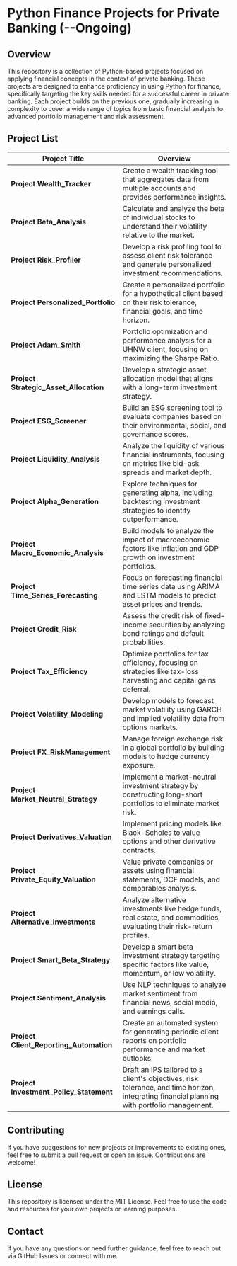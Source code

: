 # Python Finance Projects for Private Banking (--Ongoing)

## Overview
This repository is a collection of Python-based projects focused on applying financial concepts in the context of private banking. These projects are designed to enhance proficiency in using Python for finance, specifically targeting the key skills needed for a successful career in private banking. Each project builds on the previous one, gradually increasing in complexity to cover a wide range of topics from basic financial analysis to advanced portfolio management and risk assessment.

## Project List

| **Project Title**                | **Overview**                                                                                                  |
|----------------------------------|---------------------------------------------------------------------------------------------------------------|
| **Project Wealth_Tracker**       | Create a wealth tracking tool that aggregates data from multiple accounts and provides performance insights.  |
| **Project Beta_Analysis**        | Calculate and analyze the beta of individual stocks to understand their volatility relative to the market.    |
| **Project Risk_Profiler**        | Develop a risk profiling tool to assess client risk tolerance and generate personalized investment recommendations. |
| **Project Personalized_Portfolio** | Create a personalized portfolio for a hypothetical client based on their risk tolerance, financial goals, and time horizon. |
| **Project Adam_Smith**          | Portfolio optimization and performance analysis for a UHNW client, focusing on maximizing the Sharpe Ratio.   |
| **Project Strategic_Asset_Allocation** | Develop a strategic asset allocation model that aligns with a long-term investment strategy.                  |
| **Project ESG_Screener**         | Build an ESG screening tool to evaluate companies based on their environmental, social, and governance scores. |
| **Project Liquidity_Analysis**   | Analyze the liquidity of various financial instruments, focusing on metrics like bid-ask spreads and market depth. |
| **Project Alpha_Generation**     | Explore techniques for generating alpha, including backtesting investment strategies to identify outperformance. |
| **Project Macro_Economic_Analysis** | Build models to analyze the impact of macroeconomic factors like inflation and GDP growth on investment portfolios. |
| **Project Time_Series_Forecasting** | Focus on forecasting financial time series data using ARIMA and LSTM models to predict asset prices and trends. |
| **Project Credit_Risk**          | Assess the credit risk of fixed-income securities by analyzing bond ratings and default probabilities.         |
| **Project Tax_Efficiency**       | Optimize portfolios for tax efficiency, focusing on strategies like tax-loss harvesting and capital gains deferral. |
| **Project Volatility_Modeling**  | Develop models to forecast market volatility using GARCH and implied volatility data from options markets.     |
| **Project FX_RiskManagement**    | Manage foreign exchange risk in a global portfolio by building models to hedge currency exposure.             |
| **Project Market_Neutral_Strategy** | Implement a market-neutral investment strategy by constructing long-short portfolios to eliminate market risk. |
| **Project Derivatives_Valuation** | Implement pricing models like Black-Scholes to value options and other derivative contracts.                  |
| **Project Private_Equity_Valuation** | Value private companies or assets using financial statements, DCF models, and comparables analysis.          |
| **Project Alternative_Investments** | Analyze alternative investments like hedge funds, real estate, and commodities, evaluating their risk-return profiles. |
| **Project Smart_Beta_Strategy**  | Develop a smart beta investment strategy targeting specific factors like value, momentum, or low volatility. |
| **Project Sentiment_Analysis**   | Use NLP techniques to analyze market sentiment from financial news, social media, and earnings calls.        |
| **Project Client_Reporting_Automation** | Create an automated system for generating periodic client reports on portfolio performance and market outlooks. |
| **Project Investment_Policy_Statement** | Draft an IPS tailored to a client's objectives, risk tolerance, and time horizon, integrating financial planning with portfolio management. |

## Contributing
If you have suggestions for new projects or improvements to existing ones, feel free to submit a pull request or open an issue. Contributions are welcome!

## License
This repository is licensed under the MIT License. Feel free to use the code and resources for your own projects or learning purposes.

## Contact
If you have any questions or need further guidance, feel free to reach out via GitHub Issues or connect with me.
